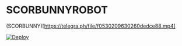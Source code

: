 # SCORBUNNYROBOT
(SCORBUNNY)[https://telegra.ph/file/f0530209630260dedce88.mp4]


[![Deploy](https://www.herokucdn.com/deploy/button.svg)](https://heroku.com/deploy?template=https://github.com/Aquila-14/EMCEE.git) 
